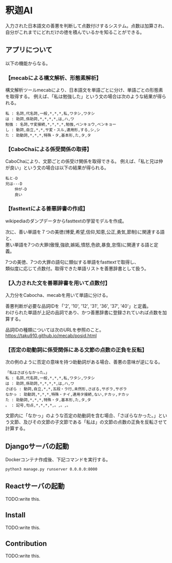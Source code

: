 釈迦AI
====

入力された日本語文の善悪を判断して点数付けするシステム。点数は加算され、自分がこれまでにどれだけの徳を積んでいるかを知ることができる。

## アプリについて
以下の機能からなる。

### 【mecabによる構文解析、形態素解析】
構文解析ツールmecabにより、日本語文を単語ごとに分け、単語ごとの形態素を取得する。
例えば、「私は勉強した」という文の場合は次のような結果が得られる。

    私 : 名詞,代名詞,一般,*,*,*,私,ワタシ,ワタシ
    は : 助詞,係助詞,*,*,*,*,は,ハ,ワ
    勉強 : 名詞,サ変接続,*,*,*,*,勉強,ベンキョウ,ベンキョー
    し : 動詞,自立,*,*,サ変・スル,連用形,する,シ,シ
    た : 助動詞,*,*,*,特殊・タ,基本形,た,タ,タ


### 【CaboChaによる係受関係の取得】
CaboChaにより、文節ごとの係受け関係を取得できる。
例えば、「私と兄は仲が良い」という文の場合は以下の結果が得られる。

    私と-D    
    兄は---D
        仲が-D
        良い


### 【fasttextによる善悪辞書の作成】
wikipediaのダンプデータからfasttextの学習モデルを作成。  

次に、善い単語を７つの美徳(博愛,希望,信仰,知恵,公正,勇気,節制)に関連する語と、  
悪い単語を7つの大罪(傲慢,強欲,嫉妬,憤怒,色欲,暴食,怠惰)に関連する語と定義。  

7つの美徳、7つの大罪の語句に類似する単語をfasttextで取得し、  
類似度に応じて点数付。取得できた単語リストを善悪辞書として扱う。
    

### 【入力された文を善悪辞書を用いて点数付】
入力分をCabocha、mecabを用いて単語に分ける。

善悪判断が必要な品詞IDを「'2', '10', '12', '31', '36', '37', '40'」と定義。  
わけられた単語が上記の品詞であり、かつ善悪辞書に登録されていれば点数を加算する。

品詞IDの種類については次のURLを参照のこと。  
https://taku910.github.io/mecab/posid.html
    

### 【否定の助動詞に係受関係にある文節の点数の正負を反転】
次の例のように否定の意味を持つ助動詞がある場合、善悪の意味が逆になる。

    「私はさぼらなかった。」
    私 : 名詞,代名詞,一般,*,*,*,私,ワタシ,ワタシ
    は : 助詞,係助詞,*,*,*,*,は,ハ,ワ
    さぼら : 動詞,自立,*,*,五段・ラ行,未然形,さぼる,サボラ,サボラ
    なかっ : 助動詞,*,*,*,特殊・ナイ,連用タ接続,ない,ナカッ,ナカッ
    た : 助動詞,*,*,*,特殊・タ,基本形,た,タ,タ
    。 : 記号,句点,*,*,*,*,。,。,。

文節内に「なかっ」のような否定の助動詞を含む場合、「さぼらなかった。」という文節、及びその文節の子文節である「私は」の文節の点数の正負を反転させて計算する。
    

## Djangoサーバの起動

Dockerコンテナ作成後、下記コマンドを実行する。
```
python3 manage.py runserver 0.0.0.0:8000
```

## Reactサーバの起動
TODO:write this.  


## Install
TODO:write this.  


## Contribution
TODO:write this.  


<!-- 
## Licence

[MIT](https://github.com/tcnksm/tool/blob/master/LICENCE)

## Author

[tcnksm](https://github.com/tcnksm) -->